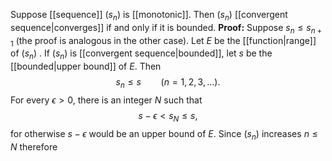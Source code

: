 Suppose [[sequence]] $(s_n)$ is [[monotonic]]. Then $(s_n)$ [[convergent sequence|converges]] if and only if it is bounded.
**Proof:** Suppose $s_n\le s_{n+1}$ (the proof is analogous in the other case). Let $E$ be the [[function|range]] of $(s_n$) . If $(s_n)$ is [[convergent sequence|bounded]], let $s$ be the [[bounded|upper bound]] of $E$. Then $$s_n\le s\qquad(n=1,2,3,...).$$For every $\epsilon>0$, there is an integer $N$ such that $$s-\epsilon<s_N\le s,$$for otherwise $s-\epsilon$ would be an upper bound of $E$. Since $(s_n)$ increases $n\le N$ therefore
